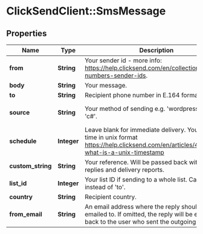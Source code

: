 # ClickSendClient::SmsMessage

## Properties
Name | Type | Description | Notes
------------ | ------------- | ------------- | -------------
**from** | **String** | Your sender id - more info: https://help.clicksend.com/en/collections/57584-numbers-sender-ids. | [optional] 
**body** | **String** | Your message. | 
**to** | **String** | Recipient phone number in E.164 format. | [optional] 
**source** | **String** | Your method of sending e.g. &#39;wordpress&#39;, &#39;php&#39;, &#39;c#&#39;. | [optional] [default to &#39;sdk&#39;]
**schedule** | **Integer** | Leave blank for immediate delivery. Your schedule time in unix format https://help.clicksend.com/en/articles/44235-what-is-a-unix-timestamp | [optional] [default to 0]
**custom_string** | **String** | Your reference. Will be passed back with all replies and delivery reports. | [optional] 
**list_id** | **Integer** | Your list ID if sending to a whole list. Can be used instead of &#39;to&#39;. | [optional] 
**country** | **String** | Recipient country. | [optional] 
**from_email** | **String** | An email address where the reply should be emailed to. If omitted, the reply will be emailed back to the user who sent the outgoing SMS. | [optional] 


